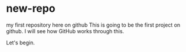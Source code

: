 # new-repo
my first repository here on github
This is going to be the first project on github. 
I will see how GitHub works through this.


Let's begin.
